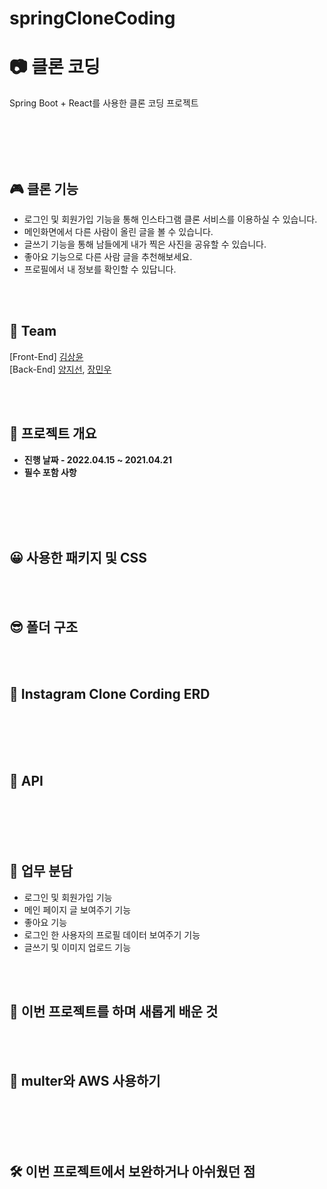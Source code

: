 # springCloneCoding
# 📷 클론 코딩 
Spring Boot + React를 사용한 클론 코딩 프로젝트  
<!-- [**[트리스티의 Node js + mongoose + React를 사용한 클론 코딩 프로젝트에 오신 여러분을 환영합니다!]**](https://tristy.tistory.com/)   -->

<br/>
<br/>

<!-- [**[Fornt-End Github]**](https://github.com/rlagudals95/team3/)   -->
<!-- [**[Demo Video]**](https://www.youtube.com/watch?v=OJqWtzs6EeM)   -->

<br/>
<br/>

🎮 클론 기능  
-------------  

- 로그인 및 회원가입 기능을 통해 인스타그램 클론 서비스를 이용하실 수 있습니다.
- 메인화면에서 다른 사람이 올린 글을 볼 수 있습니다.
- 글쓰기 기능을 통해 남들에게 내가 찍은 사진을 공유할 수 있습니다.
- 좋아요 기능으로 다른 사람 글을 추천해보세요.
- 프로필에서 내 정보를 확인할 수 있답니다.

<br/>
<br/>

🤔 Team
-------------  
[Front-End] [김상윤](https://github.com/tkddbs1008)  
[Back-End] [양지선](https://github.com/zsoon96), [장민우](https://github.com/Littlecold4)

<br/>
<br/>

🤔 프로젝트 개요
-------------  
<ul style="list-style-type: disc;" data-ke-list-type="disc">
<li><b>진행 날짜 - 2022.04.15 ~ 2021.04.21</b></li>
<!-- <li><b>목적 - 팀원들과 함께, 백엔드와 프론트 엔드의 역할을 맡아 클론 코딩을 해보자!!!</b></li> -->
<li><b>필수 포함 사항</b></li>
</ul>

<br/>
<br/>


<br/>
<br/>





😀 사용한 패키지 및 CSS  
-----------------
<!-- - **Express**  　　　=> node.js의 웹 프레임워크  
- **mongoose**　　=> node.js에서 비관계형 데이터베이스인 Mongo DB를 사용해보자  
- **eslint**　　　　=> node.js에서 팀 단위 협업시, 문법 검사를 해보자  
- **prettier**　　　=> node.js에서 팀 단위 협업시, 코딩 스타일을 통일해보자  
- **husky**　　=> node.js에서 git hook을 손쉽게 관리해보자 
- **lint-staged**　　=> node.js에서 Git에 staged 상태인 파일만 lint해주자  
- **cors**　　=> node.js에서 cors 문제를 해결해보자  
- **nodemon**　　=> node.js에서 파일 수정시 자동으로 서버를 내렸다가 올려보자  
- **bcrypt**　　=> node.js에서 데이터베이스에 저장할 비밀번호를 암호화 해보자  
- **multer**　　=> node.js에서 프론트 엔드에서 보내주는 이미지 데이터를 받아보자   
- **multer-s3**　　=> node.js에서 AWS S3에 접근하여 이미지 데이터를 업로드 해보자   
- **aws-sdk**　　=> node.js에서 AWS를 사용해보자      
- **jwt**　　=> node.js에서 jwt 토큰을 이용한 로그인 기능을 구현해보자        
 -->

<br/>
<br/>

😎 폴더 구조  
-----------------  

<!-- <br/>

```bash
instagram_clonCording
├─ node_modules
│  
├─ .vscode
│  
├─ middleWare
│  └─ verifiacation
│     └─ verify_middleWare.js
│  
│  
├─ models
│  ├─ schema
│  │  └─ board_schema.js
│  │  └─ comment_schema.js
│  │  └─ like_schema.js
│  │  └─ user_schema.js
│  │
│  └─ connectDB.js
│  
├─ controller
│  ├─ board_controller
│  │  ├─ board_service
│  │  │  └─ board_service.js
│  │  └─ board_controller.js
│  │
│  ├─ login_controller
│  │  ├─ login_service
│  │  │  └─ login_service.js
│  │  └─ login_controller.js
│  │
│  ├─ main_controller
│  │  ├─ main_service
│  │  │  └─ main_service.js
│  │  └─ main_controller.js
│  │
│  ├─ profile_controller
│  │  ├─ profile_service
│  │  │  └─ profile_service.js
│  │  └─ profile_controller.js
│  │
│  └─ register_controller
│     ├─ register_service
│     │  └─ register_service.js
│     └─ register_controller.js
│  
└─ app.js
└─ package-lock.json
└─ package.json
└─ awsconfig.json
└─ .prettierrc.json
└─ .eslintrc.json
```

<br/> -->
<br/>
<br/>

🤭 Instagram Clone Cording ERD
-----------------

<br/>
<br/>

<!-- <p align="center"><img src="https://user-images.githubusercontent.com/52685665/114116695-15486000-9920-11eb-834b-ac8d6e3bef70.png"></p> -->

<br/>
<br/>

🤭 API
-----------------

<br/>
<br/>

<!-- <p align="center"><img src="https://user-images.githubusercontent.com/52685665/114117529-e03d0d00-9921-11eb-9d18-ffa195f36449.png"></p> -->

<br/>
<br/>

🤩 업무 분담
-----------------

* 로그인 및 회원가입 기능
* 메인 페이지 글 보여주기 기능
* 좋아요 기능 
* 로그인 한 사용자의 프로필 데이터 보여주기 기능
* 글쓰기 및 이미지 업로드 기능

<br/>
<br/>

🤭 이번 프로젝트를 하며 새롭게 배운 것
-----------------
<!-- 1.  백엔드 단 구조 잡기 (mvc 구조)  
2.  multer를 사용하여 이미지를 프론트 엔드에서 받아오고,  그것을 AWS S3에 올려보기  
3.  bcrypt를 사용하여 비밀번호를 암호화하여 저장하고, 로그인시 비교하기  
4.  authorization 인증 토큰을 헤더로 담아오기   -->

<br/>
<br/>

🤭 multer와 AWS 사용하기
-----------------

<br/>
<br/>

<!-- multer를 사용하여 Amazon S3에 이미지를 업로드할 수 있습니다.  
이미지 같은 경우는 용량도 크니, 아무래도 Amazon에서 빌리는 편이 더 좋겠죠?  

단, 이미 Amazon S3 bucket이 만들어진 상태여야 하고  
미리 awsconfig.json에 aws 키값을 받아서 입력해야 합니다.  

물론, 저는 노출 방지를 위해서 내용을 빼놨습니다.  

프론트에서 데이터를 받기 위해서는 프론트 header에서 'Content-Type': 'multipart/form-data'를 설정해주셔야 합니다.  
그렇지 않으면 null로 반환됩니다!  

예전에는 회원 로그인 토큰값을 body에 담아서 받았는데, multipart/form-data의 경우 body값을 제대로 불러올 수 없습니다.  
따라서 header에 담아서 토큰값을 보냈습니다.  

<p align="center"><img src="https://user-images.githubusercontent.com/52685665/114110890-8af9ff00-9913-11eb-98e6-97c4e743b9f0.png"></p> -->

<br/>
<br/>


<!-- 🤭 bcrypt 암호화 하기 및 비교하기  
-----------------

<br/>
<br/>

bcrypt는 미국 NSA에서 설계한 암호화 해시 함수입니다.  

기존의 SHA가 해쉬속도가 너무 빠른 탓에 레인보우 테이블을 만들 수 있는 시간이 단축된다는 문제점이 있었습니다.  

bcrypt는 blowfish라는 기법이 사용되어서 원하는 만큼 해쉬 속도를 조절할 수 있다는 장점이 있었습니다.  
그래서 이번 프로젝트에서는 bcrypt로 암호화를 진행하였습니다.  

만약, 보안에 더 민감한 곳이라면 scrypt나, Argon2id를 사용해야 합니다.  

<br/>
<br/>

mongoDB 스키마에 암호화 걸기  

<p align="center"><img src="https://user-images.githubusercontent.com/52685665/114111464-0e682000-9915-11eb-9cbf-9ad124b4b165.png"></p>

<br/>
<br/>

bcrypt로 암호화된 비밀번호와 입력된 비밀번호 비교하기  

<p align="center"><img src="https://user-images.githubusercontent.com/52685665/114111532-348dc000-9915-11eb-8b7d-abbc9bf32cc6.png"></p>


<br/>
<br/> -->

🛠 이번 프로젝트에서 보완하거나 아쉬웠던 점 
-----------------  

<!-- 아무래도 기간이 1주일 정도밖에 되지 않아서, 인스타그램의 다양한 기능을 만들지 못한게 아쉽습니다.   

예를 들어 인스타그램에서 보이는 친구 추천 기능이라던가, 친구 추가하고 사진을 보는 기능은 시간상 넣지 못했습니다.  
다음에 시간이 넉넉할 때 해당 기능을 구현해 보면 좋겠다는 생각이 들었습니다.   -->


<br/>
<br/>

